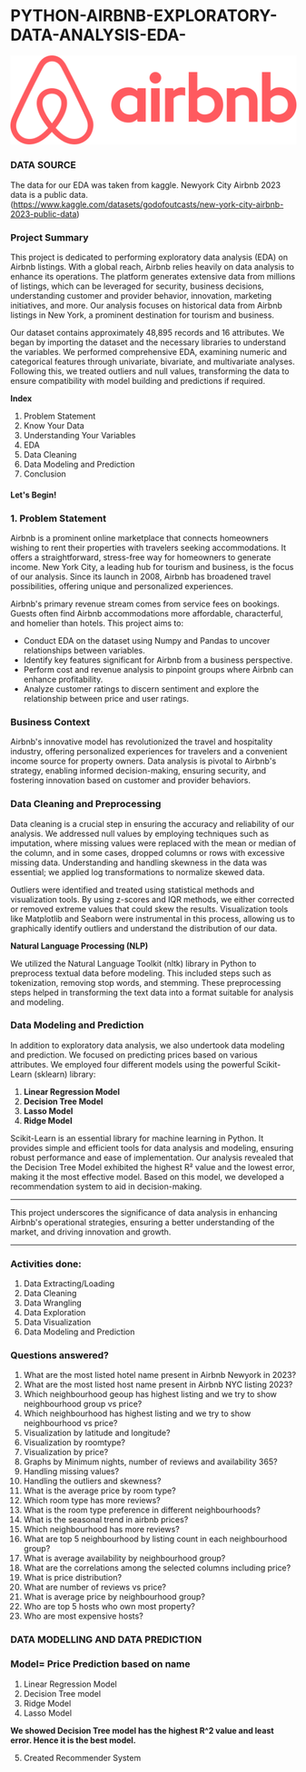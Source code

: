 # PYTHON-AIRBNB-EXPLORATORY-DATA-ANALYSIS-EDA-
![airbnb](airbnb.png)





### DATA SOURCE
The data for our EDA was taken from kaggle. Newyork City Airbnb 2023 data is a public data. (https://www.kaggle.com/datasets/godofoutcasts/new-york-city-airbnb-2023-public-data)


### Project Summary

This project is dedicated to performing exploratory data analysis (EDA) on Airbnb listings. With a global reach, Airbnb relies heavily on data analysis to enhance its operations. The platform generates extensive data from millions of listings, which can be leveraged for security, business decisions, understanding customer and provider behavior, innovation, marketing initiatives, and more. Our analysis focuses on historical data from Airbnb listings in New York, a prominent destination for tourism and business.

Our dataset contains approximately 48,895 records and 16 attributes. We began by importing the dataset and the necessary libraries to understand the variables. We performed comprehensive EDA, examining numeric and categorical features through univariate, bivariate, and multivariate analyses. Following this, we treated outliers and null values, transforming the data to ensure compatibility with model building and predictions if required.

**Index**

1. Problem Statement
2. Know Your Data
3. Understanding Your Variables
4. EDA
5. Data Cleaning
6. Data Modeling and Prediction
7. Conclusion

#### Let's Begin!

### 1. Problem Statement

Airbnb is a prominent online marketplace that connects homeowners wishing to rent their properties with travelers seeking accommodations. It offers a straightforward, stress-free way for homeowners to generate income. New York City, a leading hub for tourism and business, is the focus of our analysis. Since its launch in 2008, Airbnb has broadened travel possibilities, offering unique and personalized experiences.

Airbnb's primary revenue stream comes from service fees on bookings. Guests often find Airbnb accommodations more affordable, characterful, and homelier than hotels. This project aims to:

- Conduct EDA on the dataset using Numpy and Pandas to uncover relationships between variables.
- Identify key features significant for Airbnb from a business perspective.
- Perform cost and revenue analysis to pinpoint groups where Airbnb can enhance profitability.
- Analyze customer ratings to discern sentiment and explore the relationship between price and user ratings.

### Business Context

Airbnb's innovative model has revolutionized the travel and hospitality industry, offering personalized experiences for travelers and a convenient income source for property owners. Data analysis is pivotal to Airbnb's strategy, enabling informed decision-making, ensuring security, and fostering innovation based on customer and provider behaviors.

### Data Cleaning and Preprocessing

Data cleaning is a crucial step in ensuring the accuracy and reliability of our analysis. We addressed null values by employing techniques such as imputation, where missing values were replaced with the mean or median of the column, and in some cases, dropped columns or rows with excessive missing data. Understanding and handling skewness in the data was essential; we applied log transformations to normalize skewed data.

Outliers were identified and treated using statistical methods and visualization tools. By using z-scores and IQR methods, we either corrected or removed extreme values that could skew the results. Visualization tools like Matplotlib and Seaborn were instrumental in this process, allowing us to graphically identify outliers and understand the distribution of our data.

**Natural Language Processing (NLP)**

We utilized the Natural Language Toolkit (nltk) library in Python to preprocess textual data before modeling. This included steps such as tokenization, removing stop words, and stemming. These preprocessing steps helped in transforming the text data into a format suitable for analysis and modeling.

### Data Modeling and Prediction

In addition to exploratory data analysis, we also undertook data modeling and prediction. We focused on predicting prices based on various attributes. We employed four different models using the powerful Scikit-Learn (sklearn) library:

1. **Linear Regression Model**
2. **Decision Tree Model**
3. **Lasso Model**
4. **Ridge Model**

Scikit-Learn is an essential library for machine learning in Python. It provides simple and efficient tools for data analysis and modeling, ensuring robust performance and ease of implementation. Our analysis revealed that the Decision Tree Model exhibited the highest R² value and the lowest error, making it the most effective model. Based on this model, we developed a recommendation system to aid in decision-making.

---

This project underscores the significance of data analysis in enhancing Airbnb's operational strategies, ensuring a better understanding of the market, and driving innovation and growth.

---


### Activities done:
1. Data Extracting/Loading
2. Data Cleaning
3. Data Wrangling
4. Data Exploration
5. Data Visualization
6. Data Modeling and Prediction

### Questions answered?
1. What are the most listed hotel name present in Airbnb Newyork in 2023?
2. What are the most listed host name present in Airbnb NYC listing 2023?
3. Which neighbourhood geoup has highest listing and we try to show neighbourhood group vs price?
4. Which neighbourhood has highest listing and we try to show neighbourhood vs price?
5. Visualization by latitude and longitude?
6. Visualization by roomtype?
7. Visualization by price?
8. Graphs by Minimum nights, number of reviews and availability 365?
9. Handling missing values?
10. Handling the outliers and skewness?
11. What is the average price by room type?
12. Which room type has more reviews?
13. What is the room type preference in different neighbourhoods?
14. What is the seasonal trend in airbnb prices?
15. Which neighbourhood has more reviews?
16. What are top 5 neighbourhood by listing count in each neighbourhood group?
17. What is average availability by neighbourhood group?
18. What are the correlations among the selected columns including price?
19. What is price distribution?
20. What are number of reviews vs price?
21. What is average price by neighbourhood group?
22. Who are top 5 hosts who own most property?
23. Who are most expensive hosts?

### DATA MODELLING AND DATA PREDICTION
### Model= Price Prediction based on name
1. Linear Regression Model
2. Decision Tree model
3. Ridge Model
4. Lasso Model

**We showed Decision Tree model has the highest R^2 value and least error. Hence it is the best model.**

5. Created Recommender System



